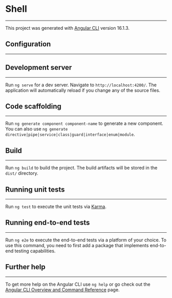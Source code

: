 # Shell
---
This project was generated with [Angular CLI](https://github.com/angular/angular-cli) version 16.1.3.

## Configuration
---


## Development server
---

Run `ng serve` for a dev server. Navigate to `http://localhost:4200/`. The application will automatically reload if you change any of the source files.

## Code scaffolding
---

Run `ng generate component component-name` to generate a new component. You can also use `ng generate directive|pipe|service|class|guard|interface|enum|module`.

## Build
---

Run `ng build` to build the project. The build artifacts will be stored in the `dist/` directory.

## Running unit tests
---

Run `ng test` to execute the unit tests via [Karma](https://karma-runner.github.io).

## Running end-to-end tests
---

Run `ng e2e` to execute the end-to-end tests via a platform of your choice. To use this command, you need to first add a package that implements end-to-end testing capabilities.

## Further help
---

To get more help on the Angular CLI use `ng help` or go check out the [Angular CLI Overview and Command Reference](https://angular.io/cli) page.
